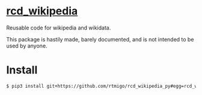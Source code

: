# [rcd_wikipedia](https://github.com/rtmigo/rcd_wikipedia_py)

Reusable code for wikipedia and wikidata.

This package is hastily made, barely documented, and is not intended to 
be used by anyone.

# Install

``` bash
$ pip3 install git+https://github.com/rtmigo/rcd_wikipedia_py#egg=rcd_wikipedia
```
